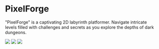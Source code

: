 # PixelForge

"PixelForge" is a captivating 2D labyrinth platformer. Navigate intricate levels filled with challenges and secrets as you explore the depths of dark dungeons.

![](https://github.com/arozhkDev/PixelForge/assets/153140990/28c2de0e-6c1d-42a7-b883-135586e87b1f)
![](https://github.com/arozhkDev/PixelForge/assets/153140990/9bc26b34-875b-4afe-a62e-e6d6f0490afd)
![](https://github.com/arozhkDev/PixelForge/assets/153140990/717aa561-f579-46e2-9a14-a42e83c21f65)
